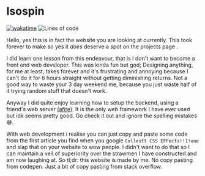 # Isospin

[![wakatime](https://wakatime.com/badge/user/4b6581a3-5d2c-4e5d-9be1-63e7bb07270d/project/7867fba2-41b6-4e7c-9f9b-c37d18db6a65.svg)](https://wakatime.com/badge/user/4b6581a3-5d2c-4e5d-9be1-63e7bb07270d/project/7867fba2-41b6-4e7c-9f9b-c37d18db6a65) ![Lines of code](https://img.shields.io/tokei/lines/github/aspiringLich/isospin)

Hello, yes this is in fact the website you are looking at currently. This took forever to make so yes it *does* deserve a spot on the projects page . 

I did learn one lesson from this endeavour, that is I don't want to become a front end web developer. This was kinda fun but god; Designing anything, for me at least, takes forever and it's frustrating and annoying because I can't do it for 6 hours straight without getting diminishing returns. Not a good way to waste your 3 day weekend me, because you just waste half of it trying random stuff that doesn't work.

Anyway I did quite enjoy learning how to setup the backend, using a friend's web server [(afire)](https://github.com/Basicprogrammer10/afire). It is the only web framework I have ever used but idk seems pretty good. Go check it out and ignore the spelling mistakes :sweat_smile:.

With web development i realise you can just copy and paste some code from the first article you find when you google `Collestt CSS EFFects!!1!one` and slap that on your website to wow people. I didn't want to do that so I can maintain a veil of superiority over the strawmen I have constructed and am now laughing at. So tl;dr: this website is made by me. No copy pasting from codepen. Just a bit of copy pasting from stack overflow.